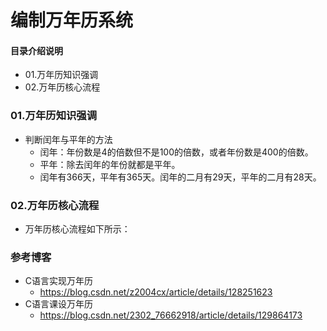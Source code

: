 # 编制万年历系统
#### 目录介绍说明
- 01.万年历知识强调
- 02.万年历核心流程





### 01.万年历知识强调
- 判断闰年与平年的方法 
    - 闰年：年份数是4的倍数但不是100的倍数，或者年份数是400的倍数。 
    - 平年：除去闰年的年份就都是平年。 
    - 闰年有366天，平年有365天。闰年的二月有29天，平年的二月有28天。


### 02.万年历核心流程
- 万年历核心流程如下所示：



### 参考博客
- C语言实现万年历
  - https://blog.csdn.net/z2004cx/article/details/128251623
- C语言课设万年历
  - https://blog.csdn.net/2302_76662918/article/details/129864173







